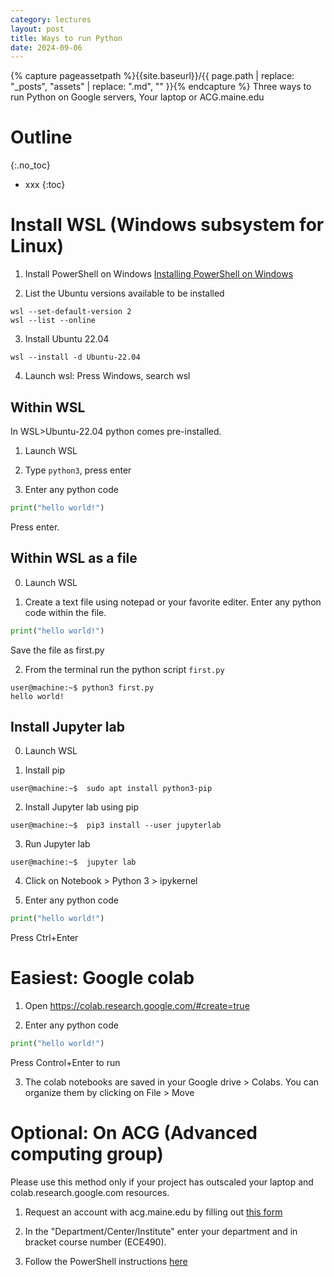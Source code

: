 ```yaml
---
category: lectures
layout: post
title: Ways to run Python
date: 2024-09-06
---
```

{% capture pageassetpath %}{{site.baseurl}}/{{ page.path | replace: "_posts", "assets" | replace: ".md", "" }}{% endcapture %}
Three ways to run Python on Google servers, Your laptop or ACG.maine.edu

# Outline
{:.no_toc}

* xxx
{:toc}

# Install WSL (Windows subsystem for Linux)

1. Install PowerShell on Windows
    [Installing PowerShell on Windows](https://learn.microsoft.com/en-us/powershell/scripting/install/installing-powershell-on-windows?view=powershell-7.3)
    
2. List the Ubuntu versions available to be installed
```shell
wsl --set-default-version 2
wsl --list --online
```

3. Install Ubuntu 22.04
```shell
wsl --install -d Ubuntu-22.04
```
4. Launch wsl: Press Windows, search wsl

## Within WSL

In WSL>Ubuntu-22.04 python comes pre-installed.

1. Launch WSL

2. Type `python3`, press enter

3. Enter any python code 
```python
print("hello world!")
```
Press enter.

## Within WSL as a file

0. Launch WSL

1. Create a text file using notepad or your favorite editer. Enter any python
   code within the file.
```python
print("hello world!")
```
Save the file as first.py

2. From the terminal run the python script `first.py`

```shell
user@machine:~$ python3 first.py
hello world!
```

## Install Jupyter lab

0. Launch WSL

2. Install pip
```shell
user@machine:~$  sudo apt install python3-pip
```
2. Install Jupyter lab using pip
```shell
user@machine:~$  pip3 install --user jupyterlab
```

3. Run Jupyter lab
```shell
user@machine:~$  jupyter lab
```

4. Click on Notebook > Python 3 > ipykernel

5. Enter any python code 
```python
print("hello world!")
```
Press Ctrl+Enter

# Easiest: Google colab

1. Open <a href="https://colab.research.google.com/#create=true"
   target="_blank" >https://colab.research.google.com/#create=true</a>

2. Enter any python code
```python
print("hello world!")
```
Press Control+Enter to run


3. The colab notebooks are saved in your Google drive > Colabs. You can
   organize them by clicking on File > Move



# Optional: On ACG (Advanced computing group)

Please use this method only if your project has
outscaled your laptop and colab.research.google.com resources.

1. Request an account with acg.maine.edu by filling out [this form](https://docs.google.com/forms/d/e/1FAIpQLScQpvz64oTP_oP3W9MOwkb8TOPGJoZ8UDskUEiUwPsN5oa_lA/viewform)

2. In the "Department/Center/Institute" enter your department and in bracket
   course number (ECE490).
   
3. Follow the PowerShell instructions
   [here]({{site.baseurl}}/posts/0000-00-06-acg-slurm-jupyter)
